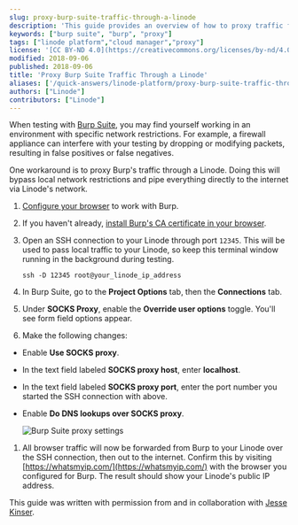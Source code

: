 ```yaml
---
slug: proxy-burp-suite-traffic-through-a-linode
description: 'This guide provides an overview of how to proxy traffic from Burp Suite, a popular open-source web vulnerability scanning and security tool, through a Linode.'
keywords: ["burp suite", "burp", "proxy"]
tags: ["linode platform","cloud manager","proxy"]
license: '[CC BY-ND 4.0](https://creativecommons.org/licenses/by-nd/4.0)'
modified: 2018-09-06
published: 2018-09-06
title: 'Proxy Burp Suite Traffic Through a Linode'
aliases: ['/quick-answers/linode-platform/proxy-burp-suite-traffic-through-a-linode/']
authors: ["Linode"]
contributors: ["Linode"]
---
```


When testing with [Burp Suite](https://portswigger.net/burp), you may find yourself working in an environment with specific network restrictions. For example, a firewall appliance can interfere with your testing by dropping or modifying packets, resulting in false positives or false negatives.

One workaround is to proxy Burp's traffic through a Linode. Doing this will bypass local network restrictions and pipe everything directly to the internet via Linode's network.

1. [Configure your browser](https://support.portswigger.net/customer/portal/articles/1783055-configuring-your-browser-to-work-with-burp) to work with Burp.

1.  If you haven't already, [install Burp's CA certificate in your browser](https://support.portswigger.net/customer/portal/articles/1783075-Installing_Installing%20CA%20Certificate.html).

1.  Open an SSH connection to your Linode through port `12345`. This will be used to pass local traffic to your Linode, so keep this terminal window running in the background during testing.

        ssh -D 12345 root@your_linode_ip_address

1.  In Burp Suite, go to the **Project Options** tab, then the **Connections** tab.

1.  Under **SOCKS Proxy**, enable the **Override user options** toggle. You'll see form field options appear.

1.  Make the following changes:

 - Enable **Use SOCKS proxy**.

 - In the text field labeled **SOCKS proxy host**, enter **localhost**.

 - In the text field labeled **SOCKS proxy port**, enter the port number you started the SSH connection with above.

 - Enable **Do DNS lookups over SOCKS proxy**.

    ![Burp Suite proxy settings](burp-proxy-settings.png)

1.  All browser traffic will now be forwarded from Burp to your Linode over the SSH connection, then out to the internet. Confirm this by visiting [https://whatsmyip.com/](https://whatsmyip.com/) with the browser you configured for Burp. The result should show your Linode's public IP address.

This guide was written with permission from and in collaboration with [Jesse Kinser](https://ihackthings.online/author/randomdeduction/).
